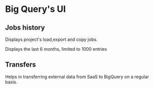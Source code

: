 # Big Query's UI

## Jobs history
Displays project's load,export and copy jobs.

Displays the last 6 months, limited to 1000 entries

## Transfers
Helps in transferring external data from SaaS to BigQuery on a regular basis.